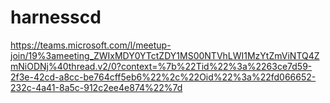 # harnesscd

https://teams.microsoft.com/l/meetup-join/19%3ameeting_ZWIxMDY0YTctZDY1MS00NTVhLWI1MzYtZmViNTQ4ZmNiODNj%40thread.v2/0?context=%7b%22Tid%22%3a%2263ce7d59-2f3e-42cd-a8cc-be764cff5eb6%22%2c%22Oid%22%3a%22fd066652-232c-4a41-8a5c-912c2ee4e874%22%7d
